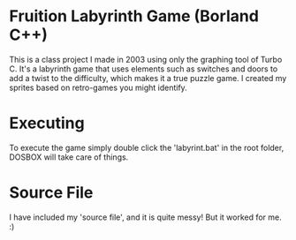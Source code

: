 # Fruition Labyrinth Game (Borland C++)

This is a class project I made in 2003 using only the graphing tool of Turbo C.
It's a labyrinth game that uses elements such as switches and doors to add a twist to the difficulty, 
which makes it a true puzzle game. I created my sprites based on retro-games you might identify.

# Executing

To execute the game simply double click the 'labyrint.bat' in the root folder, DOSBOX will take care of things.

# Source File

I have included my 'source file', and it is quite messy! But it worked for me. :)
